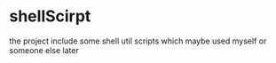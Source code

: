 # shellScirpt
the project include some shell util scripts which maybe used myself or someone else later
